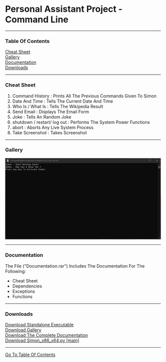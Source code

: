 <h1 id="top">Personal Assistant Project - Command Line</h1><hr>
<h3>Table Of Contents</h3>
<a href="#sf">Cheat Sheet</a><br>
<a href="#glry">Gallery</a><br>
<a href="#docs">Documentation</a><br>
<a href="#downloads">Downloads</a><br><hr>
<h3 id="sf">Cheat Sheet</h3>
<ol>
    <li>Command History : Prints All The Previous Commands Given To Simon</li>
		<li>Date And Time : Tells The Current Date And Time</li>
		<li>Who Is / What Is : Tells The Wikipedia Result</li>
		<li>Send Email : Displays The Email Form</li>
		<li>Joke : Tells An Random Joke</li>
		<li>shutdown / restart/ log out : Performs The System Power Functions</li>
		<li>abort : Aborts Any Live System Process</li>
		<li>Take Screenshot : Takes Screenshot</li>
</ol><hr>
<h3 id="glry">Gallery</h3>
<img src="https://github.com/its-me-sv/Simon_x86_x64/blob/master/Snips/1.PNG">
<hr>
<h3 id="docs">Documentation</h3>
The File ("Documentation.rar") Includes The Documentation For The Following:<br>
<ul>
    <li>Cheat Sheet</li>
    <li>Dependencies</li>
    <li>Exceptions</li>
    <li>Functions</li>
</ul><hr>
<h3 id="downloads">Downloads</h3>
<a href="Bank_x86_x64.exe">Download Standalone Executable</a><br>
<a href="Snips.rar">Download Gallery</a><br>
<a href="Documentation.rar">Download The Complete Documentation</a><br>
<a href="Bank_x86_x64.py">Download Simon_x86_x64.py [main]</a><br>
<hr>
<a href="#top">Go To Table Of Contents</a>
